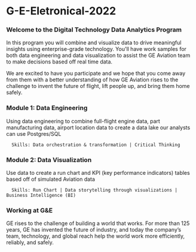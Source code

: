 # G-E-Eletronical-2022

### Welcome to the Digital Technology Data Analytics Program

In this program you will combine and visualize data to drive meaningful insights using enterprise-grade technology. You'll have work samples for both data engineering and data visualization to assist the GE Aviation team to make decisions based off real time data.

We are excited to have you participate and we hope that you come away from them with a better understanding of how GE Aviation rises to the challenge to invent the future of flight, lift people up, and bring them home safely. 


### Module 1: Data Engineering
Using data engineering to combine full-flight engine data, part manufacturing data, airport location data to create a data lake our analysts can use
Postgres/SQL

      Skills: Data orchestration & transformation | Critical Thinking
   
   
### Module 2: Data Visualization
Use data to create a run chart and KPI (key performance indicators) tables based off of simulated Aviation data

      Skills: Run Chart | Data storytelling through visualizations | Business Intelligence (BI)


### Working at G&E
GE rises to the challenge of building a world that works. For more than 125 years, GE has invented the future of industry, and today the company’s team, technology, and global reach help the world work more efficiently, reliably, and safely.
